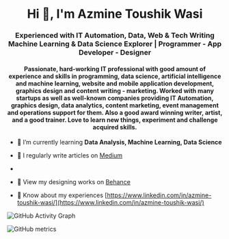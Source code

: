 <h1 align="center">Hi 👋, I'm Azmine Toushik Wasi</h1>
<h3 align="center">Experienced with IT Automation, Data, Web & Tech Writing </br> Machine Learning & Data Science Explorer | Programmer - App Developer - Designer</h3>

<h4 align="center">Passionate, hard-working IT professional with good amount of experience and skills in programming, data science, artificial intelligence and machine learning, website and mobile application development, graphics design and content writing - marketing. Worked with many startups as well as well-known companies providing IT Automation, graphics design, data analytics, content marketing, event management and operations support for them. Also a good award winning writer, artist, and a good trainer. Love to learn new things, experiment and challenge acquired skills.</h4>



- 🌱 I’m currently learning **Data Analysis, Machine Learning, Data Science**

- 📝 I regularly write articles on [Medium](https://medium.com/@azmine_wasi)
- 
- 📝 View my designing works on [Behance](https://www.behance.net/azmine_wasi)


- 📄 Know about my experiences [https://www.linkedin.com/in/azmine-toushik-wasi/](https://www.linkedin.com/in/azmine-toushik-wasi/)


![GitHub Activity Graph](https://activity-graph.herokuapp.com/graph?username=azminewasi)  

![GitHub metrics](https://metrics.lecoq.io/azminewasi)  

